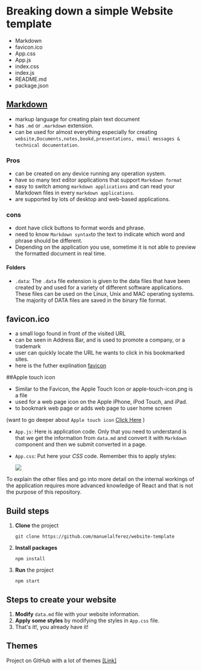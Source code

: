 # Breaking down a simple Website template 
- Markdown
- favicon.ico
- App.css
- App.js
- index.css
- index.js
- README.md
- package.json

## [Markdown](https://www.markdownguide.org/)
- markup language for creating plain text document
- has `.md` or `.markdown` extension.
- can be used for almost everything especially for creating  `website,Documents,notes,bookd,presentations, email messages & technical documentation`.

### Pros
- can be created on any device running any operation system.
- have so many text editor applications that support `Markdown format` 
- easy to switch among `markdown applications` and can read your Markdown files in every `markdown applications`.
- are supported by lots of desktop and web-based applications.
           
### cons
- dont have click buttons to format words and phrase.
- need to know `Markdown syntax`to the text to indicate which word and phrase should be different.
- Depending on the application you use, sometime it is not able to preview the formatted document in real time.


#### Folders

* `.data`: The `.data` file extension is given to the data files that have been created by and used for a variety of different software applications. These files can be used on the Linux, Unix and MAC operating systems. The majority of DATA files are saved in the binary file format.

## favicon.ico
- a small logo found in front of the visited URL
- can be seen in Address Bar, and is used to promote a company, or a trademark 
- user can quickly locate the URL he wants to click in his bookmarked sites.
- here is the futher explination [favicon](https://en.wikipedia.org/wiki/Favicon) 

##Apple touch icon  
- Similar to the Favicon, the Apple Touch Icon or apple-touch-icon.png is a file 
- used for a web page icon on the Apple iPhone, iPod Touch, and iPad. 
- to bookmark web page or adds web page to user home screen

(want to go deeper about `Apple touch icon` [Click Here](https://www.fastcomet.com/blog/what-is-an-apple-touch-icon-and-how-to-add-it) )
 
* `App.js`: Here is application code. Only that you need to understand is that we get the information from `data.md` and convert it with `Markdown` component and then we submit converted in a page.  

* `App.css`: Put here your *CSS* code. Remember this to apply styles: 

  ![](http://i.imgur.com/RvU3pmS.png)

To explain the other files and go into more detail on the internal workings of the application requires more advanced knowledge of React and that is not the purpose of this repository.



## Build steps

1. **Clone** the project

   ```
   git clone https://github.com/manuelalferez/website-template
   ```

2. **Install packages**

   ```
   npm install
   ```

3. **Run** the project

   ```
   npm start
   ```



## Steps to create your website

1. **Modify** `data.md` file with your website information. 
2. **Apply some styles** by modifying the styles in `App.css` file.
3. That's it!, you already have it!



## Themes 

Project on GitHub with a lot of themes [[Link]](https://github.com/mixu/markdown-styles)

[favicon]: https://en.wikipedia.org/wiki/Favicon   
